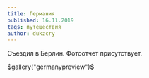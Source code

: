 ```yaml
---
title: Германия
published: 16.11.2019
tags: путешествия
author: dukzcry
---
```

Съездил в Берлин. Фотоотчет присутствует.

$gallery("germanypreview")$
